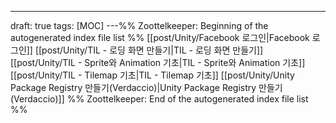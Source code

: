 ---
draft: true
tags: [MOC]
---%% Zoottelkeeper: Beginning of the autogenerated index file list  %%
 [[post/Unity/Facebook 로그인|Facebook 로그인]]
 [[post/Unity/TIL - 로딩 화면 만들기|TIL - 로딩 화면 만들기]]
 [[post/Unity/TIL - Sprite와 Animation 기초|TIL - Sprite와 Animation 기초]]
 [[post/Unity/TIL - Tilemap 기초|TIL - Tilemap 기초]]
 [[post/Unity/Unity Package Registry 만들기(Verdaccio)|Unity Package Registry 만들기(Verdaccio)]]
%% Zoottelkeeper: End of the autogenerated index file list  %%
